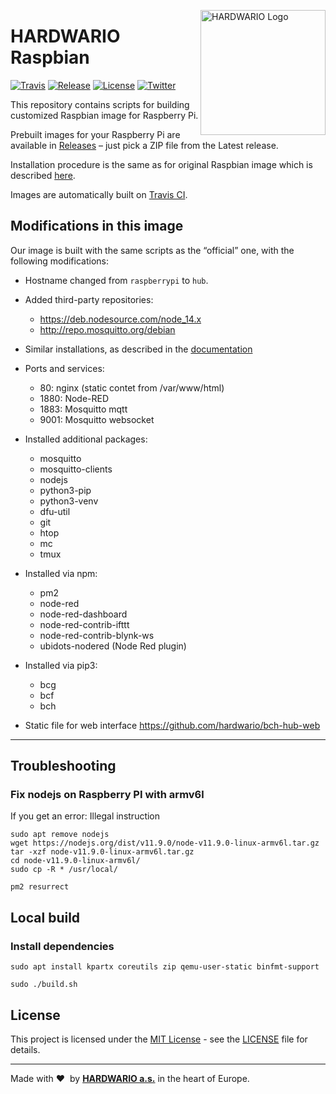 <a href="https://www.hardwario.com/"><img src="https://www.hardwario.com/ci/assets/hw-logo.svg" width="200" alt="HARDWARIO Logo" align="right"></a>

# HARDWARIO Raspbian

[![Travis](https://img.shields.io/travis/hardwario/bc-raspbian/master.svg)](https://travis-ci.org/hardwario/bc-raspbian)
[![Release](https://img.shields.io/github/release/hardwario/bc-raspbian.svg)](https://github.com/hardwario/bc-raspbian/releases)
[![License](https://img.shields.io/github/license/hardwario/bc-raspbian.svg)](https://github.com/hardwario/bc-raspbian/blob/master/LICENSE)
[![Twitter](https://img.shields.io/twitter/follow/hardwario_en.svg?style=social&label=Follow)](https://twitter.com/hardwario_en)

This repository contains scripts for building customized Raspbian image for Raspberry Pi.

Prebuilt images for your Raspberry Pi are available in [Releases](https://github.com/hardwario/bc-raspbian/releases) – just pick a ZIP file from the Latest release.

Installation procedure is the same as for original Raspbian image which is described [here](https://www.raspberrypi.org/documentation/installation/installing-images/).

Images are automatically built on [Travis CI](https://travis-ci.org/hardwario/bc-raspbian).

## Modifications in this image

Our image is built with the same scripts as the “official” one, with the following modifications:

* Hostname changed from `raspberrypi` to `hub`.

* Added third-party repositories:
    * https://deb.nodesource.com/node_14.x
    * http://repo.mosquitto.org/debian

* Similar installations, as described in the [documentation](https://doc.bigclown.com/tutorials/playground-setup/#playground-setup-on-ubuntu)
* Ports and services:
    * 80: nginx (static contet from /var/www/html)
    * 1880: Node-RED
	* 1883: Mosquitto mqtt
	* 9001: Mosquitto websocket

* Installed additional packages:
	* mosquitto
	* mosquitto-clients
	* nodejs
	* python3-pip
	* python3-venv
	* dfu-util
	* git
	* htop
	* mc
	* tmux

* Installed via npm:
	* pm2
    * node-red
	* node-red-dashboard
	* node-red-contrib-ifttt
	* node-red-contrib-blynk-ws
	* ubidots-nodered (Node Red plugin)

* Installed via pip3:
	* bcg
	* bcf
	* bch

* Static file for web interface https://github.com/hardwario/bch-hub-web

---

## Troubleshooting

### Fix nodejs on Raspberry PI with armv6l

If you get an error: Illegal instruction

```
sudo apt remove nodejs
wget https://nodejs.org/dist/v11.9.0/node-v11.9.0-linux-armv6l.tar.gz
tar -xzf node-v11.9.0-linux-armv6l.tar.gz
cd node-v11.9.0-linux-armv6l/
sudo cp -R * /usr/local/

pm2 resurrect
```


## Local build

### Install dependencies

    sudo apt install kpartx coreutils zip qemu-user-static binfmt-support

	sudo ./build.sh


## License

This project is licensed under the [MIT License](https://opensource.org/licenses/MIT/) - see the [LICENSE](LICENSE) file for details.

---

Made with &#x2764;&nbsp; by [**HARDWARIO a.s.**](https://www.hardwario.com/) in the heart of Europe.
